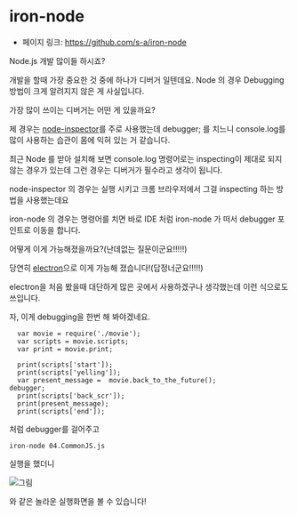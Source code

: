 # iron-node

- 페이지 링크: https://github.com/s-a/iron-node

Node.js 개발 많이들 하시죠?

개발을 할때 가장 중요한 것 중에 하나가 디버거 일텐데요. Node 의 경우 Debugging 방법이 크게 알려지지 않은 게 사실입니다.

가장 많이 쓰이는 디버거는 어떤 게 있을까요?

제 경우는 [node-inspector](https://github.com/node-inspector/node-inspector)를 주로 사용했는데
debugger; 를 치느니 console.log를 많이 사용하는 습관이 몸에 익혀 있는 거 같습니다.

최근 Node 를 받아 설치해 보면 console.log 명령어로는 inspecting이 제대로 되지 않는 경우가 있는데
그런 경우는 디버거가 필수라고 생각이 됩니다.

node-inspector 의 경우는 실행 시키고 크롬 브라우저에서 그걸 inspecting 하는 방법을 사용했는데요

iron-node 의 경우는 명령어를 치면 바로 IDE 처럼 iron-node 가 떠서 debugger 포인트로 이동을 합니다.

어떻게 이게 가능해졌을까요?(난데없는 질문이군요!!!!!)

당연히 [electron](http://electron.atom.io/)으로 이게 가능해 졌습니다!(답정너군요!!!!!)

electron을 처음 봤을때 대단하게 많은 곳에서 사용하겠구나 생각했는데 이런 식으로도 쓰입니다.

자, 이게 debugging을 한번 해 봐야겠네요.

```
  var movie = require('./movie');
  var scripts = movie.scripts;
  var print = movie.print;

  print(scripts['start']);
  print(scripts['yelling']);
  var present_message =  movie.back_to_the_future();
debugger;
  print(scripts['back_scr']);
  print(present_message);
  print(scripts['end']);
```

처럼 debugger를 걸어주고

```
iron-node 04.CommonJS.js
```

실행을 했더니

![그림](http://teamsego.github.io/github-trend-kr/img/20150810-iron-debugger.png)

와 같은 놀라운 실행화면을 볼 수 있습니다!
